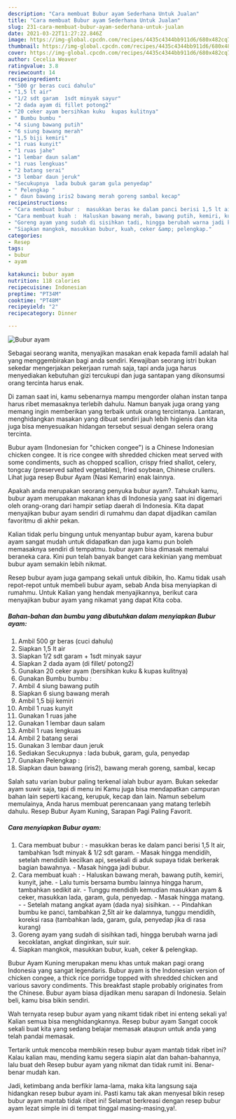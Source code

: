 ```yaml
---
description: "Cara membuat Bubur ayam Sederhana Untuk Jualan"
title: "Cara membuat Bubur ayam Sederhana Untuk Jualan"
slug: 231-cara-membuat-bubur-ayam-sederhana-untuk-jualan
date: 2021-03-22T11:27:22.846Z
image: https://img-global.cpcdn.com/recipes/4435c4344bb911d6/680x482cq70/bubur-ayam-foto-resep-utama.jpg
thumbnail: https://img-global.cpcdn.com/recipes/4435c4344bb911d6/680x482cq70/bubur-ayam-foto-resep-utama.jpg
cover: https://img-global.cpcdn.com/recipes/4435c4344bb911d6/680x482cq70/bubur-ayam-foto-resep-utama.jpg
author: Cecelia Weaver
ratingvalue: 3.8
reviewcount: 14
recipeingredient:
- "500 gr beras cuci dahulu"
- "1,5 lt air"
- "1/2 sdt garam  1sdt minyak sayur"
- "2 dada ayam di fillet potong2"
- "20 ceker ayam bersihkan kuku  kupas kulitnya"
- " Bumbu bumbu "
- "4 siung bawang putih"
- "6 siung bawang merah"
- "1,5 biji kemiri"
- "1 ruas kunyit"
- "1 ruas jahe"
- "1 lembar daun salam"
- "1 ruas lengkuas"
- "2 batang serai"
- "3 lembar daun jeruk"
- "Secukupnya  lada bubuk garam gula penyedap"
- " Pelengkap "
- " daun bawang iris2 bawang merah goreng sambal kecap"
recipeinstructions:
- "Cara membuat bubur :  masukkan beras ke dalam panci berisi 1,5 lt air, tambahkan 1sdt minyak &amp; 1/2 sdt garam. Masak hingga mendidih, setelah mendidih kecilkan api, sesekali di aduk supaya tidak berkerak bagian bawahnya. Masak hingga jadi bubur."
- "Cara membuat kuah :  Haluskan bawang merah, bawang putih, kemiri, kunyit, jahe. Lalu tumis bersama bumbu lainnya hingga harum, tambahkan sedikit air. Tunggu mendidih kemudian masukkan ayam &amp; ceker, masukkan lada, garam, gula, penyedap. Masak hingga matang.  Setelah matang angkat ayam (dada nya) sisihkan.  Pindahkan bumbu ke panci, tambahkan 2,5lt air ke dalamnya, tunggu mendidih, koreksi rasa (tambahkan lada, garam, gula, penyedap jika di rasa kurang)"
- "Goreng ayam yang sudah di sisihkan tadi, hingga berubah warna jadi kecoklatan, angkat dinginkan, suir suir."
- "Siapkan mangkok, masukkan bubur, kuah, ceker &amp; pelengkap."
categories:
- Resep
tags:
- bubur
- ayam

katakunci: bubur ayam 
nutrition: 118 calories
recipecuisine: Indonesian
preptime: "PT34M"
cooktime: "PT48M"
recipeyield: "2"
recipecategory: Dinner

---
```



![Bubur ayam](https://img-global.cpcdn.com/recipes/4435c4344bb911d6/680x482cq70/bubur-ayam-foto-resep-utama.jpg)

Sebagai seorang wanita, menyajikan masakan enak kepada famili adalah hal yang menggembirakan bagi anda sendiri. Kewajiban seorang istri bukan sekedar mengerjakan pekerjaan rumah saja, tapi anda juga harus menyediakan kebutuhan gizi tercukupi dan juga santapan yang dikonsumsi orang tercinta harus enak.

Di zaman  saat ini, kamu sebenarnya mampu mengorder olahan instan tanpa harus ribet memasaknya terlebih dahulu. Namun banyak juga orang yang memang ingin memberikan yang terbaik untuk orang tercintanya. Lantaran, menghidangkan masakan yang dibuat sendiri jauh lebih higienis dan kita juga bisa menyesuaikan hidangan tersebut sesuai dengan selera orang tercinta. 

Bubur ayam (Indonesian for &#34;chicken congee&#34;) is a Chinese Indonesian chicken congee. It is rice congee with shredded chicken meat served with some condiments, such as chopped scallion, crispy fried shallot, celery, tongcay (preserved salted vegetables), fried soybean, Chinese crullers. Lihat juga resep Bubur Ayam (Nasi Kemarin) enak lainnya.

Apakah anda merupakan seorang penyuka bubur ayam?. Tahukah kamu, bubur ayam merupakan makanan khas di Indonesia yang saat ini digemari oleh orang-orang dari hampir setiap daerah di Indonesia. Kita dapat menyajikan bubur ayam sendiri di rumahmu dan dapat dijadikan camilan favoritmu di akhir pekan.

Kalian tidak perlu bingung untuk menyantap bubur ayam, karena bubur ayam sangat mudah untuk didapatkan dan juga kamu pun boleh memasaknya sendiri di tempatmu. bubur ayam bisa dimasak memalui beraneka cara. Kini pun telah banyak banget cara kekinian yang membuat bubur ayam semakin lebih nikmat.

Resep bubur ayam juga gampang sekali untuk dibikin, lho. Kamu tidak usah repot-repot untuk membeli bubur ayam, sebab Anda bisa menyiapkan di rumahmu. Untuk Kalian yang hendak menyajikannya, berikut cara menyajikan bubur ayam yang nikamat yang dapat Kita coba.

<!--inarticleads1-->

##### Bahan-bahan dan bumbu yang dibutuhkan dalam menyiapkan Bubur ayam:

1. Ambil 500 gr beras (cuci dahulu)
1. Siapkan 1,5 lt air
1. Siapkan 1/2 sdt garam + 1sdt minyak sayur
1. Siapkan 2 dada ayam (di fillet/ potong2)
1. Gunakan 20 ceker ayam (bersihkan kuku &amp; kupas kulitnya)
1. Gunakan  Bumbu bumbu :
1. Ambil 4 siung bawang putih
1. Siapkan 6 siung bawang merah
1. Ambil 1,5 biji kemiri
1. Ambil 1 ruas kunyit
1. Gunakan 1 ruas jahe
1. Gunakan 1 lembar daun salam
1. Ambil 1 ruas lengkuas
1. Ambil 2 batang serai
1. Gunakan 3 lembar daun jeruk
1. Sediakan Secukupnya : lada bubuk, garam, gula, penyedap
1. Gunakan  Pelengkap :
1. Siapkan  daun bawang (iris2), bawang merah goreng, sambal, kecap


Salah satu varian bubur paling terkenal ialah bubur ayam. Bukan sekedar ayam suwir saja, tapi di menu ini Kamu juga bisa mendapatkan campuran bahan lain seperti kacang, kerupuk, kecap dan lain. Namun sebelum memulainya, Anda harus membuat perencanaan yang matang terlebih dahulu. Resep Bubur Ayam Kuning, Sarapan Pagi Paling Favorit. 

<!--inarticleads2-->

##### Cara menyiapkan Bubur ayam:

1. Cara membuat bubur :  - masukkan beras ke dalam panci berisi 1,5 lt air, tambahkan 1sdt minyak &amp; 1/2 sdt garam. - Masak hingga mendidih, setelah mendidih kecilkan api, sesekali di aduk supaya tidak berkerak bagian bawahnya. - Masak hingga jadi bubur.
1. Cara membuat kuah :  - Haluskan bawang merah, bawang putih, kemiri, kunyit, jahe. - Lalu tumis bersama bumbu lainnya hingga harum, tambahkan sedikit air. - Tunggu mendidih kemudian masukkan ayam &amp; ceker, masukkan lada, garam, gula, penyedap. - Masak hingga matang. -  - Setelah matang angkat ayam (dada nya) sisihkan. -  - Pindahkan bumbu ke panci, tambahkan 2,5lt air ke dalamnya, tunggu mendidih, koreksi rasa (tambahkan lada, garam, gula, penyedap jika di rasa kurang)
1. Goreng ayam yang sudah di sisihkan tadi, hingga berubah warna jadi kecoklatan, angkat dinginkan, suir suir.
1. Siapkan mangkok, masukkan bubur, kuah, ceker &amp; pelengkap.


Bubur Ayam Kuning merupakan menu khas untuk makan pagi orang Indonesia yang sangat legendaris. Bubur ayam is the Indonesian version of chicken congee, a thick rice porridge topped with shredded chicken and various savory condiments. This breakfast staple probably originates from the Chinese. Bubur ayam biasa dijadikan menu sarapan di Indonesia. Selain beli, kamu bisa bikin sendiri. 

Wah ternyata resep bubur ayam yang nikamt tidak ribet ini enteng sekali ya! Kalian semua bisa menghidangkannya. Resep bubur ayam Sangat cocok sekali buat kita yang sedang belajar memasak ataupun untuk anda yang telah pandai memasak.

Tertarik untuk mencoba membikin resep bubur ayam mantab tidak ribet ini? Kalau kalian mau, mending kamu segera siapin alat dan bahan-bahannya, lalu buat deh Resep bubur ayam yang nikmat dan tidak rumit ini. Benar-benar mudah kan. 

Jadi, ketimbang anda berfikir lama-lama, maka kita langsung saja hidangkan resep bubur ayam ini. Pasti kamu tak akan menyesal bikin resep bubur ayam mantab tidak ribet ini! Selamat berkreasi dengan resep bubur ayam lezat simple ini di tempat tinggal masing-masing,ya!.

